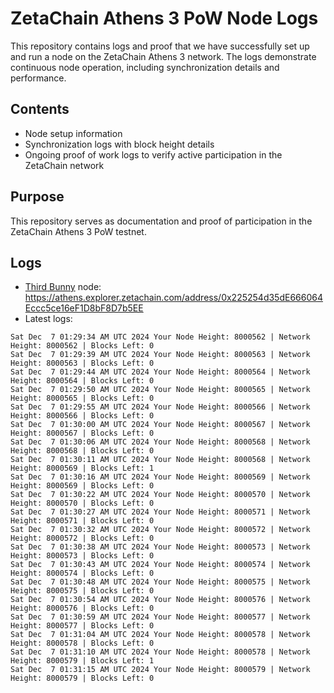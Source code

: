 # ZetaChain Athens 3 PoW Node Logs
This repository contains logs and proof that we have successfully set up and run a node on the ZetaChain Athens 3 network. The logs demonstrate continuous node operation, including synchronization details and performance.

## Contents
- Node setup information
- Synchronization logs with block height details
- Ongoing proof of work logs to verify active participation in the ZetaChain network

## Purpose
This repository serves as documentation and proof of participation in the ZetaChain Athens 3 PoW testnet.

## Logs

- [Third Bunny](https://thirdbunny.xyz/) node: https://athens.explorer.zetachain.com/address/0x225254d35dE666064Eccc5ce16eF1D8bF8D7b5EE
- Latest logs:
```
Sat Dec  7 01:29:34 AM UTC 2024 Your Node Height: 8000562 | Network Height: 8000562 | Blocks Left: 0
Sat Dec  7 01:29:39 AM UTC 2024 Your Node Height: 8000563 | Network Height: 8000563 | Blocks Left: 0
Sat Dec  7 01:29:44 AM UTC 2024 Your Node Height: 8000564 | Network Height: 8000564 | Blocks Left: 0
Sat Dec  7 01:29:50 AM UTC 2024 Your Node Height: 8000565 | Network Height: 8000565 | Blocks Left: 0
Sat Dec  7 01:29:55 AM UTC 2024 Your Node Height: 8000566 | Network Height: 8000566 | Blocks Left: 0
Sat Dec  7 01:30:00 AM UTC 2024 Your Node Height: 8000567 | Network Height: 8000567 | Blocks Left: 0
Sat Dec  7 01:30:06 AM UTC 2024 Your Node Height: 8000568 | Network Height: 8000568 | Blocks Left: 0
Sat Dec  7 01:30:11 AM UTC 2024 Your Node Height: 8000568 | Network Height: 8000569 | Blocks Left: 1
Sat Dec  7 01:30:16 AM UTC 2024 Your Node Height: 8000569 | Network Height: 8000569 | Blocks Left: 0
Sat Dec  7 01:30:22 AM UTC 2024 Your Node Height: 8000570 | Network Height: 8000570 | Blocks Left: 0
Sat Dec  7 01:30:27 AM UTC 2024 Your Node Height: 8000571 | Network Height: 8000571 | Blocks Left: 0
Sat Dec  7 01:30:32 AM UTC 2024 Your Node Height: 8000572 | Network Height: 8000572 | Blocks Left: 0
Sat Dec  7 01:30:38 AM UTC 2024 Your Node Height: 8000573 | Network Height: 8000573 | Blocks Left: 0
Sat Dec  7 01:30:43 AM UTC 2024 Your Node Height: 8000574 | Network Height: 8000574 | Blocks Left: 0
Sat Dec  7 01:30:48 AM UTC 2024 Your Node Height: 8000575 | Network Height: 8000575 | Blocks Left: 0
Sat Dec  7 01:30:54 AM UTC 2024 Your Node Height: 8000576 | Network Height: 8000576 | Blocks Left: 0
Sat Dec  7 01:30:59 AM UTC 2024 Your Node Height: 8000577 | Network Height: 8000577 | Blocks Left: 0
Sat Dec  7 01:31:04 AM UTC 2024 Your Node Height: 8000578 | Network Height: 8000578 | Blocks Left: 0
Sat Dec  7 01:31:10 AM UTC 2024 Your Node Height: 8000578 | Network Height: 8000579 | Blocks Left: 1
Sat Dec  7 01:31:15 AM UTC 2024 Your Node Height: 8000579 | Network Height: 8000579 | Blocks Left: 0
```
